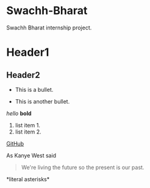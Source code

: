 # Swachh-Bharat
Swachh Bharat internship project.

# Header1

## Header2
* This is a bullet.

* This is another bullet.

*hello*
**bold**
1. list item 1.
2. list item 2.

[GitHub](https://github.com)

As Kanye West said
> We're living the future so
> the present is our past.

\*literal asterisks\*
